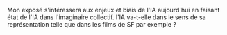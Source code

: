 Mon exposé s'intéressera aux enjeux et biais de l'IA aujourd'hui en faisant état de l'IA dans l'imaginaire collectif.
l'IA va-t-elle dans le sens de sa représentation telle que dans les films de SF par exemple ?
